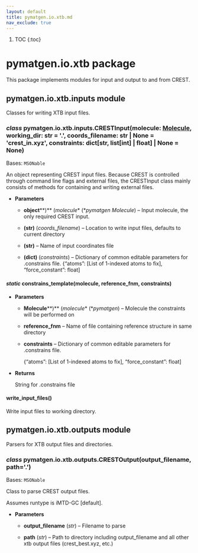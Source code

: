 ```yaml
---
layout: default
title: pymatgen.io.xtb.md
nav_exclude: true
---
```


1. TOC
{:toc}

# pymatgen.io.xtb package

This package implements modules for input and output to and from CREST.


## pymatgen.io.xtb.inputs module

Classes for writing XTB input files.


### _class_ pymatgen.io.xtb.inputs.CRESTInput(molecule: [Molecule](pymatgen.core.md#pymatgen.core.structure.Molecule), working_dir: str = '.', coords_filename: str | None = 'crest_in.xyz', constraints: dict[str, list[int] | float] | None = None)
Bases: `MSONable`

An object representing  CREST input files.
Because CREST is controlled through command line flags and external
files, the CRESTInput class mainly consists of methods for containing
and writing external files.


* **Parameters**


    * **object****)** (*molecule** (**pymatgen Molecule*) – Input molecule, the only required CREST input.


    * **(****str****)** (*coords_filename*) – Location to write input files, defaults to current directory


    * **(****str****)** – Name of input coordinates file


    * **(****dict****)** (*constraints*) – Dictionary of common editable parameters for .constrains file.
    {“atoms”: [List of 1-indexed atoms to fix], “force_constant”:
    float]



#### _static_ constrains_template(molecule, reference_fnm, constraints)

* **Parameters**


    * **Molecule****)** (*molecule** (**pymatgen*) – Molecule the constraints will be performed on


    * **reference_fnm** – Name of file containing reference structure in same directory


    * **constraints** – Dictionary of common editable parameters for .constrains file.

        {“atoms”: [List of 1-indexed atoms to fix], “force_constant”:
        float]




* **Returns**

    String for .constrains file



#### write_input_files()
Write input files to working directory.

## pymatgen.io.xtb.outputs module

Parsers for XTB output files and directories.


### _class_ pymatgen.io.xtb.outputs.CRESTOutput(output_filename, path='.')
Bases: `MSONable`

Class to parse CREST output files.

Assumes runtype is iMTD-GC [default].


* **Parameters**


    * **output_filename** (*str*) – Filename to parse


    * **path** (*str*) – Path to directory including output_filename and all
    other xtb output files (crest_best.xyz, etc.)